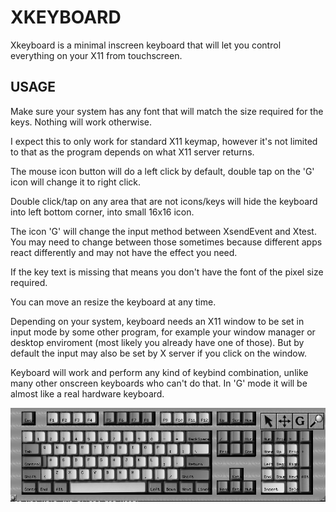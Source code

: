 
XKEYBOARD
=========

Xkeyboard is a minimal inscreen keyboard that
will let you control everything on your X11 from 
touchscreen.

USAGE
-----

Make sure your system has any font that will
match the size required for the keys. Nothing
will work otherwise. 

I expect this to only work for standard X11 keymap,
however it's not limited to that as the program depends
on what X11 server returns.

The mouse icon button will do a left click by default,
double tap on the 'G' icon will change it to right click.

Double click/tap on any area that are not icons/keys will hide
the keyboard into left bottom corner, into small 16x16 icon.

The icon 'G' will change the input method between XsendEvent
and Xtest. You may need to change between those sometimes because
different apps react differently and may not have the effect you need.

If the key text is missing that means you don't have the font of
the pixel size required.

You can move an resize the keyboard at any time.

Depending on your system, keyboard needs an X11 window to be set
in input mode by some other program, for example your window manager or
desktop enviroment (most likely you already have one of those). 
But by default the input may also be set by X server if you click on the
window.

Keyboard will work and perform any kind of keybind combination, unlike many
other onscreen keyboards who can't do that. In 'G' mode it will be almost like
a real hardware keyboard.

![A Snapshot](snapshot.png?raw=true "Snapshot")
